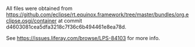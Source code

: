 All files were obtained from https://github.com/eclipse/rt.equinox.framework/tree/master/bundles/org.eclipse.osgi/container at commit d4603081cea5dfa3218c7f36c6b494461e8ea78d.

See https://issues.liferay.com/browse/LPS-84103 for more info.